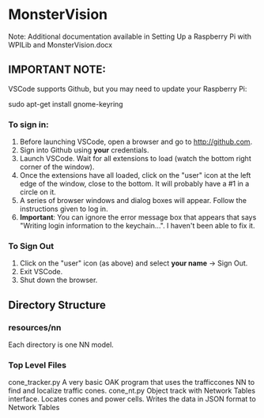 # MonsterVision

Note: Additional documentation available in Setting Up a Raspberry Pi with WPILib and MonsterVision.docx

## IMPORTANT NOTE:
VSCode supports Github, but you may need to update your Raspberry Pi:

  sudo apt-get install gnome-keyring

### To sign in:

1. Before launching VSCode, open a browser and go to http://github.com.
2. Sign into Github using **your** credentials.
3. Launch VSCode.  Wait for all extensions to load (watch the bottom right corner of the window).
4. Once the extensions have all loaded, click on the "user" icon at the left edge of the window, close to the bottom.  It will probably have a #1 in a circle on it.
5. A series of browser windows and dialog boxes will appear.  Follow the instructions given to log in.
6. **Important**: You can ignore the error message box that appears that says "Writing login information to the keychain...".  I haven't been able to fix it.

### To Sign Out

1. Click on the "user" icon (as above) and select __your name__ -> Sign Out.
2. Exit VSCode.
3. Shut down the browser.


## Directory Structure

### resources/nn
Each directory is one NN model.

### Top Level Files
cone_tracker.py   A very basic OAK program that uses the trafficcones NN to find and localize traffic cones.
cone_nt.py        Object track with Network Tables interface.  Locates cones and power cells.  Writes the data in JSON format to Network Tables
